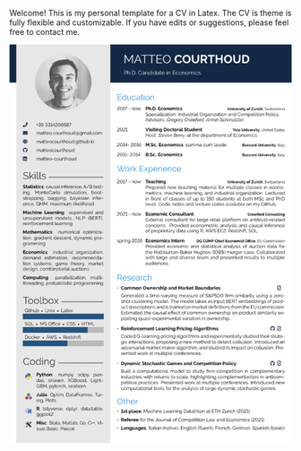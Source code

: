Welcome! This is my personal template for a CV in Latex. The CV is theme is fully flexible and customizable. If you have edits or suggestions, please feel free to contact me.

![preview](cv.png)
